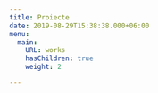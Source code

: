 ```yaml
---
title: Proiecte
date: 2019-08-29T15:38:38.000+06:00
menu:
  main:
    URL: works
    hasChildren: true
    weight: 2

---
```

